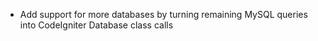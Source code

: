 - Add support for more databases by turning remaining MySQL queries into CodeIgniter Database class calls
